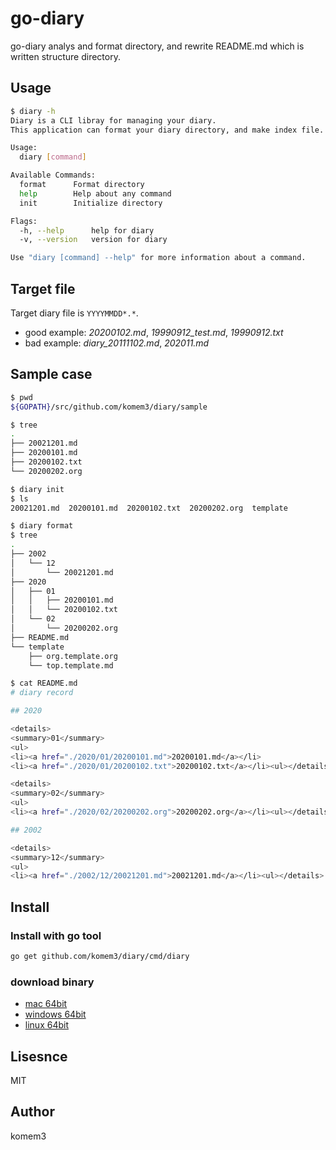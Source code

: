 # go-diary

go-diary analys and format directory, and rewrite README.md which is written structure directory.


## Usage

```sh
$ diary -h
Diary is a CLI libray for managing your diary.
This application can format your diary directory, and make index file.

Usage:
  diary [command]

Available Commands:
  format      Format directory
  help        Help about any command
  init        Initialize directory

Flags:
  -h, --help      help for diary
  -v, --version   version for diary

Use "diary [command] --help" for more information about a command.
```


## Target file

Target diary file is `YYYYMMDD*.*`.
- good example: *20200102.md*, *19990912_test.md*, *19990912.txt*
- bad example: *diary_20111102.md*, *202011.md*


## Sample case

```sh
$ pwd
${GOPATH}/src/github.com/komem3/diary/sample

$ tree
.
├── 20021201.md
├── 20200101.md
├── 20200102.txt
└── 20200202.org

$ diary init
$ ls
20021201.md  20200101.md  20200102.txt  20200202.org  template

$ diary format
$ tree
.
├── 2002
│   └── 12
│       └── 20021201.md
├── 2020
│   ├── 01
│   │   ├── 20200101.md
│   │   └── 20200102.txt
│   └── 02
│       └── 20200202.org
├── README.md
└── template
    ├── org.template.org
    └── top.template.md

$ cat README.md
# diary record

## 2020

<details>
<summary>01</summary>
<ul>
<li><a href="./2020/01/20200101.md">20200101.md</a></li>
<li><a href="./2020/01/20200102.txt">20200102.txt</a></li><ul></details>

<details>
<summary>02</summary>
<ul>
<li><a href="./2020/02/20200202.org">20200202.org</a></li><ul></details>

## 2002

<details>
<summary>12</summary>
<ul>
<li><a href="./2002/12/20021201.md">20021201.md</a></li><ul></details>

```


## Install

### Install with go tool

```sh
go get github.com/komem3/diary/cmd/diary
```


### download binary

- [mac 64bit](./build/darwin-amd64/diary)
- [windows 64bit](./build/windows-amd64/diary)
- [linux 64bit](./build/linux-amd64/diary)

## Lisesnce

MIT

## Author

komem3

